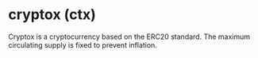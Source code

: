 # cryptox (ctx)
Cryptox is a cryptocurrency based on the ERC20 standard. The maximum circulating supply is fixed to prevent inflation.
